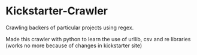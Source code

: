 # Kickstarter-Crawler
Crawling backers of particular projects using regex.

Made this crawler with python to learn the use of urllib, csv and re libraries
(works no more because of changes in kickstarter site)
